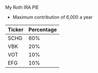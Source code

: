 My Roth IRA PIE 
- Maximum contribution of 6,000 a year 

| Ticker      | Percentage  |
| ----------- | ----------- |
| SCHG        | 60%         |
| VBK         | 20%         |
| VOT         | 10%         |
| EFG         | 10%         |
